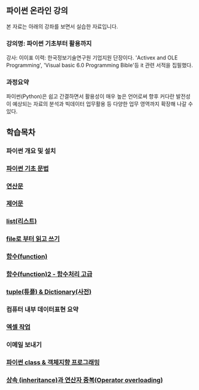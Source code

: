 ## 파이썬 온라인 강의
본 자료는 아래의 강좌를 보면서 실습한 자료입니다.

### 강의명: 파이썬 기초부터 활용까지
강사: 이이표
이력: 한국정보기술연구원 기업지원 단장이다. 'Activex and OLE Programming', 'Visual basic 6.0 Programming Bible'등 it 관련 서적을 집필했다.

### 과정요약
파이썬(Python)은 쉽고 간결하면서 활용성이 매우 높은 언어로써 향후 커다란 발전성이 예상되는 자료의 분석과 빅데이터 업무활용 등 다양한 업무 영역까지 확장해 나갈 수 있다.


## 학습목차
### 파이썬 개요 및 설치
### [파이썬 기초 문법](Lesson1(%EA%B8%B0%EC%B4%88%EB%AC%B8%EB%B2%95).ipynb)
### [연산문](Lesson2(연산문).ipynb)
### [제어문](Lesson3(제어문).ipynb)
### [list(리스트)](Lesson5(리스트).ipynb)
### [file로 부터 읽고 쓰기](Lesson6(파일읽고쓰기).ipynb)
### [함수(function)](Lesson7(함수기본).ipynb)
### [함수(function)2 - 함수처리 고급](Lesson8(람다함수).ipynb)
### [tuple(튜플) & Dictionary(사전)](Lesson9(튜플,딕션너리).ipynb)
### 컴퓨터 내부 데이터표현 요약
### [엑셀 작업](Lesson10(엑셀).ipynb)
### 이메일 보내기
### [파이썬 class & 객체지향 프로그래밍](Lesson11(클래스).ipynb)
### [상속 (inheritance)과 연산자 중복(Operator overloading)](Lesson12(상속과%20연산자중복).ipynb)

